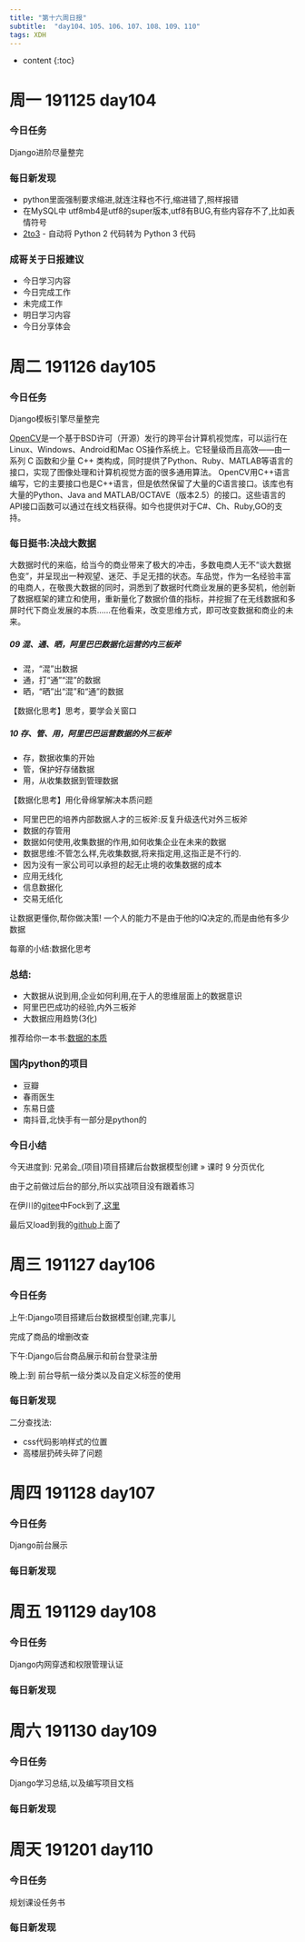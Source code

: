 ```yaml
---  
title: "第十六周日报"   
subtitle:  "day104、105、106、107、108、109、110"   
tags: XDH    
---  
```





* content
{:toc}




# 周一 191125 day104 
### 今日任务
Django进阶尽量整完

### 每日新发现
- python里面强制要求缩进,就连注释也不行,缩进错了,照样报错
- 在MySQL中 utf8mb4是utf8的super版本,utf8有BUG,有些内容存不了,比如表情符号
- [2to3](https://docs.python.org/zh-cn/3.7/library/2to3.html) - 自动将 Python 2 代码转为 Python 3 代码

### 成哥关于日报建议
- 今日学习内容
- 今日完成工作
- 未完成工作
- 明日学习内容
- 今日分享体会
# 周二 191126 day105
### 今日任务
Django模板引擎尽量整完


[OpenCV](https://opencv.org/)是一个基于BSD许可（开源）发行的跨平台计算机视觉库，可以运行在Linux、Windows、Android和Mac OS操作系统上。它轻量级而且高效——由一系列 C 函数和少量 C++ 类构成，同时提供了Python、Ruby、MATLAB等语言的接口，实现了图像处理和计算机视觉方面的很多通用算法。
OpenCV用C++语言编写，它的主要接口也是C++语言，但是依然保留了大量的C语言接口。该库也有大量的Python、Java and MATLAB/OCTAVE（版本2.5）的接口。这些语言的API接口函数可以通过在线文档获得。如今也提供对于C#、Ch、Ruby,GO的支持。

### 每日挺书:决战大数据

大数据时代的来临，给当今的商业带来了极大的冲击，多数电商人无不“谈大数据色变”，并呈现出一种观望、迷茫、手足无措的状态。车品觉，作为一名经验丰富的电商人，在敬畏大数据的同时，洞悉到了数据时代商业发展的更多契机，他创新了数据框架的建立和使用，重新量化了数据价值的指标，并挖掘了在无线数据和多屏时代下商业发展的本质……在他看来，改变思维方式，即可改变数据和商业的未来。

##### 09 混、通、晒，阿里巴巴数据化运营的内三板斧
- 混，“混”出数据
- 通，打“通”“混”的数据
- 晒，“晒”出“混”和“通”的数据

【数据化思考】思考，要学会关窗口
##### 10 存、管、用，阿里巴巴运营数据的外三板斧
- 存，数据收集的开始
- 管，保护好存储数据
- 用，从收集数据到管理数据

【数据化思考】用化骨绵掌解决本质问题

- 阿里巴巴的培养内部数据人才的三板斧:反复升级迭代对外三板斧
- 数据的存管用
- 数据如何使用,收集数据的作用,如何收集企业在未来的数据
- 数据思维:不管怎么样,先收集数据,将来指定用,这指正是不行的.
- 因为没有一家公司可以承担的起无止境的收集数据的成本
- 应用无线化
- 信息数据化
- 交易无纸化

让数据更懂你,帮你做决策!
一个人的能力不是由于他的IQ决定的,而是由他有多少数据

每章的小结:数据化思考

### 总结:
- 大数据从说到用,企业如何利用,在于人的思维层面上的数据意识
- 阿里巴巴成功的经验,内外三板斧
- 大数据应用趋势(3化)


推荐给你一本书:[数据的本质](https://baike.baidu.com/item/%E6%95%B0%E6%8D%AE%E7%9A%84%E6%9C%AC%E8%B4%A8/22164345)

### 国内python的项目
- 豆瓣
- 春雨医生
- 东易日盛
- 南抖音,北快手有一部分是python的
### 今日小结
今天进度到:
兄弟会_(项目)项目搭建后台数据模型创建 » 课时 9 分页优化

由于之前做过后台的部分,所以实战项目没有跟着练习

在伊川的[gitee](https://gitee.com/xdl_yichuan/py16-project)中Fock到了,[这里](https://gitee.com/victorfengming/py16-project)

最后又load到我的[github](https://github.com/victorfengming/py16-project)上面了

# 周三 191127 day106
### 今日任务
上午:Django项目搭建后台数据模型创建,完事儿

完成了商品的增删改查

下午:Django后台商品展示和前台登录注册

晚上:到 前台导航一级分类以及自定义标签的使用
### 每日新发现
二分查找法:
- css代码影响样式的位置
- 高楼层扔砖头碎了问题
# 周四 191128 day107
### 今日任务
Django前台展示

### 每日新发现

# 周五 191129 day108
### 今日任务
Django内网穿透和权限管理认证

### 每日新发现

# 周六 191130 day109
### 今日任务
Django学习总结,以及编写项目文档

### 每日新发现

# 周天 191201 day110
### 今日任务
规划课设任务书


### 每日新发现


